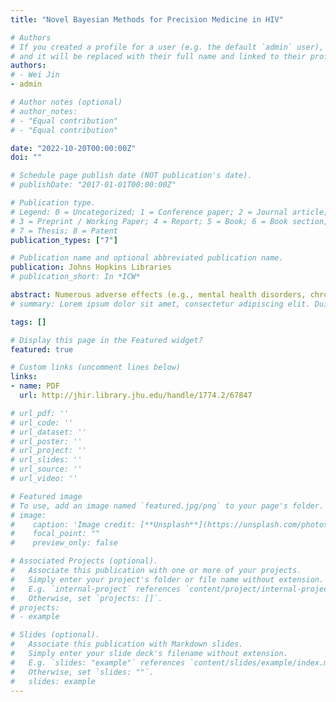 ```yaml
---
title: "Novel Bayesian Methods for Precision Medicine in HIV"

# Authors
# If you created a profile for a user (e.g. the default `admin` user), write the username (folder name) here 
# and it will be replaced with their full name and linked to their profile.
authors:
# - Wei Jin
- admin

# Author notes (optional)
# author_notes:
# - "Equal contribution"
# - "Equal contribution"

date: "2022-10-20T00:00:00Z"
doi: ""

# Schedule page publish date (NOT publication's date).
# publishDate: "2017-01-01T00:00:00Z"

# Publication type.
# Legend: 0 = Uncategorized; 1 = Conference paper; 2 = Journal article;
# 3 = Preprint / Working Paper; 4 = Report; 5 = Book; 6 = Book section;
# 7 = Thesis; 8 = Patent
publication_types: ["7"]

# Publication name and optional abbreviated publication name.
publication: Johns Hopkins Libraries
# publication_short: In *ICW*

abstract: Numerous adverse effects (e.g., mental health disorders, chronic kidney failure, and cardiovascular diseases) have been reported for combination antiretroviral therapy (cART) despite its remarkable success in viral suppression in people with HIV. To improve long-term health outcomes and quality of life for people with HIV, there is an urgent need to design personalized optimal cART assignments with the lowest risk of comorbidity in the emerging field of precision medicine for HIV. Large-scale HIV databases offer researchers unprecedented opportunities to optimize personalized cART in a data-driven manner. However, the large number of possible drug combinations for cART makes the estimation a high-dimensional combinatorial problem, imposing challenges in both statistical inference and decision-making. In this dissertation, we focus on developing novel Bayesian methodologies that have clinical utility in guiding clinicians to prescribe informed and effective personalized HIV treatment based on individuals' treatment histories and clinical characteristics. First, we develop a Bayesian nonparametric approach to learn drug combination effects on mental health in people with HIV adjusting for sociodemographic, behavioral, and clinical factors. The proposed method is built upon the subset-tree kernel that represents drug combinations in a way that synthesizes known regimen structure into a single mathematical representation. The subset-tree kernel reduces the dimension of the drug combination space to a manageable size and encourages similar effects for similar cARTs. The proposed method also utilizes a distance-dependent Chinese restaurant process to cluster heterogeneous populations while considering individuals' treatment histories. The second main contribution of this dissertation is the development of a Bayesian regression tree model that studies the heterogeneous longitudinal drug effects of cART regimens and their interaction with genetic variants on depressive symptoms for people with HIV. The proposed method utilizes a Gaussian process to capture the longitudinal drug effects by incorporating individuals' treatment histories in its covariance function. Lastly, we develop a two-step Bayesian decision framework for optimizing personalized sequential cART assignments with proper uncertainty propagation. In the first step, we propose a probabilistic dynamic model for individuals' longitudinal observations using a multivariate Gaussian process. In the second step, we build a probabilistic generative model for cART assignments and design an uncertainty-penalized policy optimization using the uncertainty quantification from the first step. Through both simulation and real data studies, we demonstrate the clinical utility of the proposed methods in assisting HIV physicians to make effective treatment decisions, serving the purpose of both viral suppression and comorbidity risk reduction.
# summary: Lorem ipsum dolor sit amet, consectetur adipiscing elit. Duis posuere tellus ac convallis placerat. Proin tincidunt magna sed ex sollicitudin condimentum.

tags: []

# Display this page in the Featured widget?
featured: true

# Custom links (uncomment lines below)
links:
- name: PDF
  url: http://jhir.library.jhu.edu/handle/1774.2/67847

# url_pdf: ''
# url_code: ''
# url_dataset: ''
# url_poster: ''
# url_project: ''
# url_slides: ''
# url_source: ''
# url_video: ''

# Featured image
# To use, add an image named `featured.jpg/png` to your page's folder. 
# image:
#    caption: 'Image credit: [**Unsplash**](https://unsplash.com/photos/pLCdAaMFLTE)'
#    focal_point: ""
#    preview_only: false

# Associated Projects (optional).
#   Associate this publication with one or more of your projects.
#   Simply enter your project's folder or file name without extension.
#   E.g. `internal-project` references `content/project/internal-project/index.md`.
#   Otherwise, set `projects: []`.
# projects:
# - example

# Slides (optional).
#   Associate this publication with Markdown slides.
#   Simply enter your slide deck's filename without extension.
#   E.g. `slides: "example"` references `content/slides/example/index.md`.
#   Otherwise, set `slides: ""`.
#   slides: example
---
```

